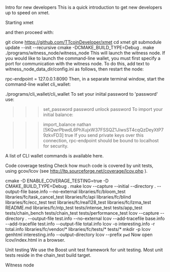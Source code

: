 Intro for new developers
This is a quick introduction to get new developers up to speed on xmet.

Starting xmet

and then proceed with:

git clone https://github.com/TTcoinDeveloper/xmet
cd xmet
git submodule update --init --recursive
cmake -DCMAKE_BUILD_TYPE=Debug .
make
./programs/witness_node/witness_node
This will launch the witness node. If you would like to launch the command-line wallet, you must first specify a port for communication with the witness node. To do this, add text to witness_node_data_dir/config.ini as follows, then restart the node:

rpc-endpoint = 127.0.0.1:8090
Then, in a separate terminal window, start the command-line wallet cli_wallet:

./programs/cli_wallet/cli_wallet
To set your iniital password to 'password' use:

>>> set_password password
>>> unlock password
To import your initial balance:

>>> import_balance nathan [5KQwrPbwdL6PhXujxW37FSSQZ1JiwsST4cqQzDeyXtP79zkvFD3] true
If you send private keys over this connection, rpc-endpoint should be bound to localhost for security.

A list of CLI wallet commands is available here.

Code coverage testing
Check how much code is covered by unit tests, using gcov/lcov (see http://ltp.sourceforge.net/coverage/lcov.php ).

cmake -D ENABLE_COVERAGE_TESTING=true -D CMAKE_BUILD_TYPE=Debug .
make
lcov --capture --initial --directory . --output-file base.info --no-external
libraries/fc/bloom_test
libraries/fc/task_cancel_test
libraries/fc/api
libraries/fc/blind
libraries/fc/ecc_test test
libraries/fc/real128_test
libraries/fc/lzma_test README.md
libraries/fc/ntp_test
tests/intense_test
tests/app_test
tests/chain_bench
tests/chain_test
tests/performance_test
lcov --capture --directory . --output-file test.info --no-external
lcov --add-tracefile base.info --add-tracefile test.info --output-file total.info
lcov -o interesting.info -r total.info libraries/fc/vendor/\* libraries/fc/tests/\* tests/\*
mkdir -p lcov
genhtml interesting.info --output-directory lcov --prefix `pwd`
Now open lcov/index.html in a browser.

Unit testing
We use the Boost unit test framework for unit testing. Most unit tests reside in the chain_test build target.

Witness node
